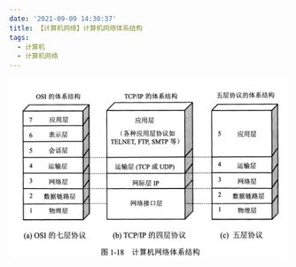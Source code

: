 ```yaml
---
date: '2021-09-09 14:30:37'
title: 【计算机网络】计算机网络体系结构
tags:
  - 计算机
  - 计算机网络
---
```


![计算机网络体系结构](/images/计算机网络体系结构.jpg)
